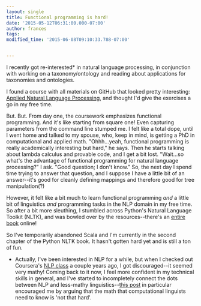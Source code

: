 ```yaml
---
layout: single
title: Functional programming is hard!
date: '2015-05-12T06:31:00.000-07:00'
author: frances
tags: 
modified_time: '2015-06-08T09:10:33.788-07:00'


---
```


I recently got re-interested* in natural language processing, in conjunction 
with working on a taxonomy/ontology and reading about applications for 
taxonomies and ontologies. 

I found a course with all materials on GitHub that looked pretty interesting: 
[Applied Natural Language 
Processing](https://github.com/utcompling/applied-nlp), and thought I'd give 
the exercises a go in my free time. 

But. But. From day one, the coursework emphasizes functional programming. And 
it's like starting from square one! 
<a name='more'></a> 
Even capturing parameters from the command line stumped me. I felt like a 
total dope, until I went home and talked to my spouse, who, keep in mind, is 
getting a PhD in computational and applied math. 
 "Ohhh...yeah, functional programming is really academically interesting but 
hard," he says. Then he starts talking about lambda calculus and provable 
code, and I get a bit lost. 
"Wait...so what's the advantage of functional programming for natural language 
processing?" I ask. 
"Good question; I don't know." 
So, the next day I spend time trying to answer that question, and I suppose I 
have a little bit of an answer--it's good for cleanly defining mappings and 
therefore good for tree manipulation(?) 

However, it felt like a bit much to learn functional programming *and* a 
little bit of linguistics *and* programming tasks in the NLP domain in my free 
time.  So after a bit more sleuthing, I stumbled across Python's Natural 
Language Toolkit (NLTK), and was bowled over by the resources--there's an 
[entire book](http://www.nltk.org/book/) online! 

So I've temporarily abandoned Scala and I'm currently in the second chapter of 
the Python NLTK book.  It hasn't gotten hard yet and is still a ton of fun. 

* Actually, I've been interested in NLP for a while, but when I checked out 
Coursera's  [NLP class](https://www.coursera.org/learn/language-processing) a couple years 
ago, I got discouraged--it seemed very mathy! Coming back to it now, I feel 
more confident in my technical skills in general, and I've started to 
incompletely connect the dots between NLP and less-mathy linguistics--[this 
post](http://thelousylinguist.blogspot.com/2010/01/why-linguists-should-study-math.html) 
in particular encouraged me by arguing that the math that computational 
linguists need to know is 'not that hard'. 